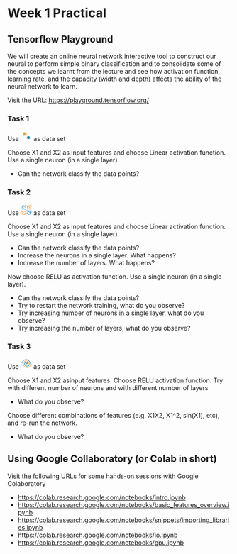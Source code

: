 # Week 1 Practical 

## Tensorflow Playground 

We will create an online neural network interactive tool to construct our neural to perform simple binary classification and to consolidate some of the concepts we learnt from the lecture and see how activation function, learning rate, and the capacity (width and depth) affects the ability of the neural network to learn.

Visit the URL: https://playground.tensorflow.org/


### Task 1

Use <img heigth=25 width=25 src="images/dataset1.png"/> as data set

Choose X1 and X2 as input features and choose Linear activation function. Use a single neuron (in a single layer). 
- Can the network classify the data points? 

### Task 2 

Use <img heigth=25 width=25 src="images/dataset2.png"/> as data set

Choose X1 and X2 as input features and choose Linear activation function. Use a single neuron (in a single layer). 
- Can the network classify the data points? 
- Increase the neurons in a single layer. What happens? 
- Increase the number of layers. What happens?

Now choose RELU as activation function. Use a single neuron (in a single layer). 

- Can the network classify the data points? 
- Try to restart the network training, what do you observe? 
- Try increasing number of neurons in a single layer, what do you observe? 
- Try increasing the number of layers, what do you observe? 

### Task 3

Use <img heigth=25 width=25 src="images/dataset3.png"/> as data set

Choose X1 and X2 asinput features. Choose RELU activation function. Try with different number of neurons and with different number of layers
- What do you observe? 

Choose different combinations of features (e.g. X1X2, X1^2, sin(X1), etc), and re-run the network. 
- What do you observe?


## Using Google Collaboratory (or Colab in short) 

Visit the following URLs for some hands-on sessions with Google Colaboratory

- https://colab.research.google.com/notebooks/intro.ipynb
- https://colab.research.google.com/notebooks/basic_features_overview.ipynb
- https://colab.research.google.com/notebooks/snippets/importing_libraries.ipynb
- https://colab.research.google.com/notebooks/io.ipynb
- https://colab.research.google.com/notebooks/gpu.ipynb






